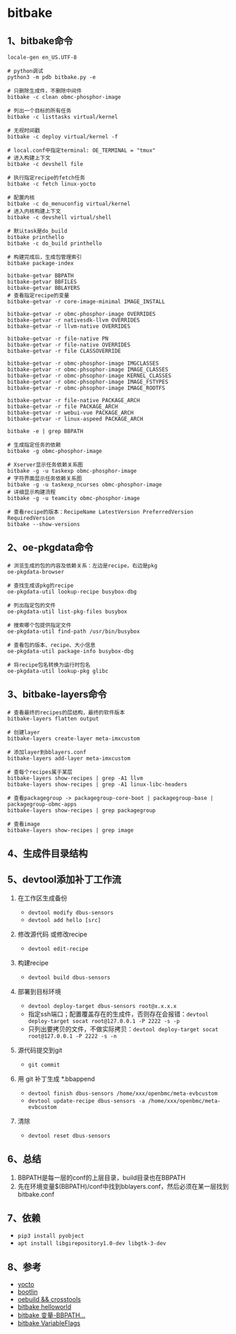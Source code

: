 # bitbake

## 1、bitbake命令

```shell
locale-gen en_US.UTF-8

# python调试
python3 -m pdb bitbake.py -e

# 只删除生成件，不删除中间件
bitbake -c clean obmc-phosphor-image

# 列出一个目标的所有任务
bitbake -c listtasks virtual/kernel

# 无视时间戳
bitbake -c deploy virtual/kernel -f

# local.conf中指定terminal: OE_TERMINAL = "tmux"
# 进入构建上下文
bitbake -c devshell file

# 执行指定recipe的fetch任务
bitbake -c fetch linux-yocto

# 配置内核
bitbake -c do_menuconfig virtual/kernel
# 进入内核构建上下文
bitbake -c devshell virtual/shell

# 默认task是do_build
bitbake printhello
bitbake -c do_build printhello

# 构建完成后，生成包管理索引
bitbake package-index

bitbake-getvar BBPATH
bitbake-getvar BBFILES
bitbake-getvar BBLAYERS
# 查看指定recipe的变量
bitbake-getvar -r core-image-minimal IMAGE_INSTALL

bitbake-getvar -r obmc-phosphor-image OVERRIDES
bitbake-getvar -r nativesdk-llvm OVERRIDES
bitbake-getvar -r llvm-native OVERRIDES

bitbake-getvar -r file-native PN
bitbake-getvar -r file-native OVERRIDES
bitbake-getvar -r file CLASSOVERRIDE

bitbake-getvar -r obmc-phosphor-image IMGCLASSES
bitbake-getvar -r obmc-phsophor-image IMAGE_CLASSES
bitbake-getvar -r obmc-phsophor-image KERNEL_CLASSES
bitbake-getvar -r obmc-phsophor-image IMAGE_FSTYPES
bitbake-getvar -r obmc-phsophor-image IMAGE_ROOTFS

bitbake-getvar -r file-native PACKAGE_ARCH
bitbake-getvar -r file PACKAGE_ARCH
bitbake-getvar -r webui-vue PACKAGE_ARCH
bitbake-getvar -r linux-aspeed PACKAGE_ARCH

bitbake -e | grep BBPATH

# 生成指定任务的依赖
bitbake -g obmc-phosphor-image

# Xserver显示任务依赖关系图
bitbake -g -u taskexp obmc-phosphor-image
# 字符界面显示任务依赖关系图
bitbake -g -u taskexp_ncurses obmc-phosphor-image
# 详细显示构建流程
bitbake -g -u teamcity obmc-phosphor-image

# 查看recipe的版本：RecipeName LatestVersion PreferredVersion   RequiredVersion
bitbake --show-versions
```

## 2、oe-pkgdata命令

```shell
# 浏览生成的包的内容及依赖关系：左边是recipe，右边是pkg
oe-pkgdata-browser

# 查找生成该pkg的recipe
oe-pkgdata-util lookup-recipe busybox-dbg

# 列出指定包的文件
oe-pkgdata-util list-pkg-files busybox

# 搜索哪个包提供指定文件
oe-pkgdata-util find-path /usr/bin/busybox

# 查看包的版本、recipe、大小信息
oe-pkgdata-util package-info busybox-dbg

# 将recipe包名转换为运行时包名
oe-pkgdata-util lookup-pkg glibc
```

## 3、bitbake-layers命令

```shell
# 查看最终的recipes的层结构，最终的软件版本
bitbake-layers flatten output

# 创建layer
bitbake-layers create-layer meta-imxcustom

# 添加layer到bblayers.conf
bitbake-layers add-layer meta-imxcustom

# 查每个recipes属于某层
bitbake-layers show-recipes | grep -A1 llvm
bitbake-layers show-recipes | grep -A1 linux-libc-headers

# 查看packagegroup -> packagegroup-core-boot | packagegroup-base | packagegroup-obmc-apps
bitbake-layers show-recipes | grep packagegroup

# 查看image
bitbake-layers show-recipes | grep image
```

## 4、生成件目录结构

## 5、devtool添加补丁工作流

1. 在工作区生成备份
   - `devtool modify dbus-sensors` 
   -  `devtool add hello [src]`

2. 修改源代码 或修改recipe
   - `devtool edit-recipe`

3. 构建recipe
   - `devtool build dbus-sensors`

4. 部署到目标环境
   - `devtool deploy-target dbus-sensors root@x.x.x.x`
   - 指定ssh端口；配置覆盖存在的生成件，否则存在会报错：`devtool deploy-target socat root@127.0.0.1 -P 2222 -s -p`
   - 只列出要拷贝的文件，不做实际拷贝：`devtool deploy-target socat root@127.0.0.1 -P 2222 -s -n`

5. 源代码提交到git
   - `git commit`

6. 用 git 补丁生成 *.bbappend
   - `devtool finish dbus-sensors /home/xxx/openbmc/meta-evbcustom`
   - `devtool update-recipe dbus-sensors -a /home/xxx/openbmc/meta-evbcustom`

7. 清除
   - `devtool reset dbus-sensors`

## 6、总结

1. BBPATH是每一层的conf的上层目录，build目录也在BBPATH
2. 先在环境变量$(BBPATH)/conf中找到bblayers.conf，然后必须在某一层找到bitbake.conf

## 7、依赖

- `pip3 install pyobject`
- `apt install libgirepository1.0-dev libgtk-3-dev`

## 8、参考

- [yocto](https://docs.yoctoproject.org/)
- [bootlin](https://bootlin.com/training/yocto/)
- [oebuild && crosstools](https://pages.openeuler.openatom.cn/embedded/docs/build/html/openEuler-24.03-LTS/index.html)
- [bitbake helloworld](https://docs.yoctoproject.org/bitbake/2.10/bitbake-user-manual/bitbake-user-manual-hello.html)
- [bitbake 变量-BBPATH...](https://docs.yoctoproject.org/bitbake/2.10/bitbake-user-manual/bitbake-user-manual-ref-variables.html)
- [bitbake VariableFlags](https://docs.yoctoproject.org/bitbake/2.10/bitbake-user-manual/bitbake-user-manual-metadata.html#variable-flags)